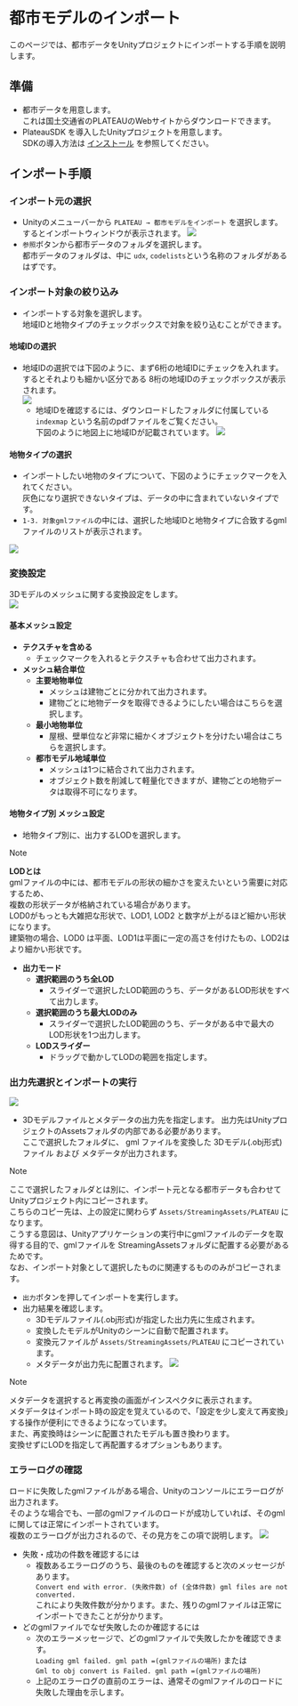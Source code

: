 # 都市モデルのインポート

このページでは、都市データをUnityプロジェクトにインポートする手順を説明します。

## 準備
- 都市データを用意します。   
  これは国土交通省のPLATEAUのWebサイトからダウンロードできます。  
- PlateauSDK を導入したUnityプロジェクトを用意します。  
  SDKの導入方法は [インストール](Installation.md) を参照してください。

## インポート手順
### インポート元の選択
- Unityのメニューバーから ```PLATEAU → 都市モデルをインポート``` を選択します。   
  するとインポートウィンドウが表示されます。
![](../resources/manual/importCityModels/importWindowInitial.png)
- ```参照```ボタンから都市データのフォルダを選択します。   
  都市データのフォルダは、中に ```udx```, ```codelists```という名称のフォルダがあるはずです。

### インポート対象の絞り込み
- インポートする対象を選択します。  
  地域IDと地物タイプのチェックボックスで対象を絞り込むことができます。

#### 地域IDの選択
- 地域IDの選択では下図のように、まず6桁の地域IDにチェックを入れます。  
  するとそれよりも細かい区分である 8桁の地域IDのチェックボックスが表示されます。  
![](../resources/manual/importCityModels/importWindowAreaSelect.png)
  - 地域IDを確認するには、ダウンロードしたフォルダに付属している ```indexmap``` という名前のpdfファイルをご覧ください。  
  下図のように地図上に地域IDが記載されています。
    ![](../resources/manual/importCityModels/idmap.png)

#### 地物タイプの選択
- インポートしたい地物のタイプについて、下図のようにチェックマークを入れてください。  
  灰色になり選択できないタイプは、データの中に含まれていないタイプです。
- ```1-3. 対象gmlファイル```の中には、選択した地域IDと地物タイプに合致するgmlファイルのリストが表示されます。

![](../resources/manual/importCityModels/importWindowGmlTypeSelect.png)

### 変換設定
3Dモデルのメッシュに関する変換設定をします。  
![](../resources/manual/importCityModels/importWindowConvertOption.png)

#### 基本メッシュ設定
 
- **テクスチャを含める**
  - チェックマークを入れるとテクスチャも合わせて出力されます。 
- **メッシュ結合単位**
  - **主要地物単位**
    - メッシュは建物ごとに分かれて出力されます。
    - 建物ごとに地物データを取得できるようにしたい場合はこちらを選択します。
  - **最小地物単位**
    - 屋根、壁単位など非常に細かくオブジェクトを分けたい場合はこちらを選択します。  
  - **都市モデル地域単位**
    - メッシュは1つに結合されて出力されます。
    - オブジェクト数を削減して軽量化できますが、建物ごとの地物データは取得不可になります。

#### 地物タイプ別 メッシュ設定
- 地物タイプ別に、出力するLODを選択します。

>[!NOTE]
> **LODとは**  
> gmlファイルの中には、都市モデルの形状の細かさを変えたいという需要に対応するため、  
> 複数の形状データが格納されている場合があります。  
> LOD0がもっとも大雑把な形状で、LOD1, LOD2 と数字が上がるほど細かい形状になります。  
> 建築物の場合、LOD0 は平面、LOD1は平面に一定の高さを付けたもの、LOD2はより細かい形状です。

- **出力モード**
  - **選択範囲のうち全LOD**
    - スライダーで選択したLOD範囲のうち、データがあるLOD形状をすべて出力します。
  - **選択範囲のうち最大LODのみ**
    - スライダーで選択したLOD範囲のうち、データがある中で最大のLOD形状を1つ出力します。
  - **LODスライダー**
    - ドラッグで動かしてLODの範囲を指定します。
  
### 出力先選択とインポートの実行
![](../resources/manual/importCityModels/importWindowExport.png)

- 3Dモデルファイルとメタデータの出力先を指定します。
  出力先はUnityプロジェクトのAssetsフォルダの内部である必要があります。  
  ここで選択したフォルダに、 gml ファイルを変換した 3Dモデル(.obj形式)ファイル および メタデータが出力されます。

>[!NOTE]
>   ここで選択したフォルダとは別に、インポート元となる都市データも合わせてUnityプロジェクト内にコピーされます。  
>   こちらのコピー先は、上の設定に関わらず ```Assets/StreamingAssets/PLATEAU``` になります。  
>   こうする意図は、Unityアプリケーションの実行中にgmlファイルのデータを取得する目的で、gmlファイルを StreamingAssetsフォルダに配置する必要があるためです。  
>   なお、インポート対象として選択したものに関連するもののみがコピーされます。

- ```出力```ボタンを押してインポートを実行します。
- 出力結果を確認します。
   - 3Dモデルファイル(.obj形式)が指定した出力先に生成されます。
   - 変換したモデルがUnityのシーンに自動で配置されます。
   - 変換元ファイルが ```Assets/StreamingAssets/PLATEAU``` にコピーされています。
   - メタデータが出力先に配置されます。
![](../resources/manual/importCityModels/exported.png)

>[!NOTE]
> メタデータを選択すると再変換の画面がインスペクタに表示されます。  
> メタデータはインポート時の設定を覚えているので、「設定を少し変えて再変換」する操作が便利にできるようになっています。  
> また、再変換時はシーンに配置されたモデルも置き換わります。  
> 変換せずにLODを指定して再配置するオプションもあります。


### エラーログの確認

ロードに失敗したgmlファイルがある場合、Unityのコンソールにエラーログが出力されます。  
そのような場合でも、一部のgmlファイルのロードが成功していれば、そのgmlに関しては正常にインポートされています。  
複数のエラーログが出力されるので、その見方をこの項で説明します。
![](../resources/manual/importCityModels/importErrorLog.png)
- 失敗・成功の件数を確認するには
  - 複数あるエラーログのうち、最後のものを確認すると次のメッセージがあります。  
    ```Convert end with error. (失敗件数) of (全体件数) gml files are not converted.```  
    これにより失敗件数が分かります。また、残りのgmlファイルは正常にインポートできたことが分かります。
- どのgmlファイルでなぜ失敗したのか確認するには
  - 次のエラーメッセージで、どのgmlファイルで失敗したかを確認できます。  
    ```Loading gml failed. gml path =(gmlファイルの場所)``` または  
    ```Gml to obj convert is Failed. gml path =(gmlファイルの場所)```  
  - 上記のエラーログの直前のエラーは、通常そのgmlファイルのロードに失敗した理由を示します。